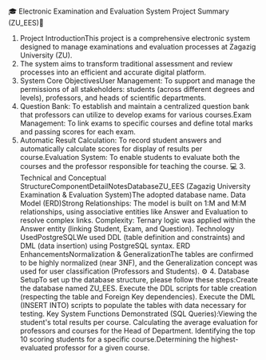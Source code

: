🎓 Electronic Examination and Evaluation System Project Summary (ZU_EES)📌
1. Project IntroductionThis project is a comprehensive electronic system designed to manage examinations and evaluation processes at Zagazig University (ZU).
2. The system aims to transform traditional assessment and review processes into an efficient and accurate digital platform.
3. System Core ObjectivesUser Management: To support and manage the permissions of all stakeholders: students (across different degrees and levels), professors, and heads of scientific departments.
4. Question Bank: To establish and maintain a centralized question bank that professors can utilize to develop exams for various courses.Exam Management: To link exams to specific courses and define total marks and passing scores for each exam.
5. Automatic Result Calculation: To record student answers and automatically calculate scores for display of results per course.Evaluation System: To enable students to evaluate both the courses and the professor responsible for teaching the course.
💻 3. Technical and Conceptual StructureComponentDetailNotesDatabaseZU_EES (Zagazig University Examination & Evaluation System)The adopted database name.
Data Model (ERD)Strong Relationships: The model is built on 1:M and M:M relationships, using associative entities like Answer and Evaluation to resolve complex links.
Complexity: Ternary logic was applied within the Answer entity (linking Student, Exam, and Question).
Technology UsedPostgreSQLWe used DDL (table definition and constraints) and DML (data insertion) using PostgreSQL syntax.
ERD EnhancementsNormalization & GeneralizationThe tables are confirmed to be highly normalized (near 3NF), and the Generalization concept was used for user classification (Professors and Students).
⚙️ 4. Database SetupTo set up the database structure, please follow these steps:Create the database named ZU_EES.
Execute the DDL scripts for table creation (respecting the table and Foreign Key dependencies).
Execute the DML (INSERT INTO) scripts to populate the tables with data necessary for testing.
Key System Functions Demonstrated (SQL Queries):Viewing the student's total results per course.
Calculating the average evaluation for professors and courses for the Head of Department.
Identifying the top 10 scoring students for a specific course.Determining the highest-evaluated professor for a given course.
